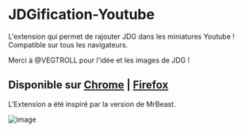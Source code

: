 # JDGification-Youtube
L'extension qui permet de rajouter JDG dans les miniatures Youtube ! 
Compatible sur tous les navigateurs.

Merci à @VEGTROLL pour l'idée et les images de JDG !

## Disponible sur [Chrome](https://chrome.google.com/webstore/detail/jdgification-youtube/nicdnfdebgfblfabhlmgikmbeabjjajf) | [Firefox](https://addons.mozilla.org/fr/firefox/addon/jdgification-youtube/)

L'Extension a été inspiré par la version de MrBeast.

![image](https://github.com/Oozeyard/JDGification-Youtube/assets/83732601/45f152cd-65e8-4925-96bf-ac1f7e8d0aea)
